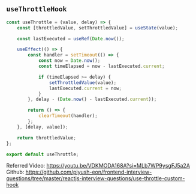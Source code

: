 ## `useThrottleHook` 

```jsx
const useThrottle = (value, delay) => {
    const [throttledValue, setThrottledValue] = useState(value);

    const lastExecuted = useRef(Date.now());

    useEffect(() => {
        const handler = setTimeout(() => {
            const now = Date.now();
            const timeElapsed = now - lastExecuted.current;

            if (timeElapsed >= delay) {
                setThrottledValue(value);
                lastExecuted.current = now;
            }
        }, delay - (Date.now() - lastExecuted.current));

        return () => {
            clearTimeout(handler);
        };
    }, [delay, value]);

    return throttledValue;
};

export default useThrottle;

```

Referred Video: https://youtu.be/VDKMODA168A?si=MLb7WP9ysgFJ5a2A
Github: https://github.com/piyush-eon/frontend-interview-questions/tree/master/reactjs-interview-questions/use-throttle-custom-hook
